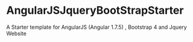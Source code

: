 # AngularJSJqueryBootStrapStarter
A Starter template for AngularJS (Angular 1.7.5) , Bootstrap 4 and Jquery Website
